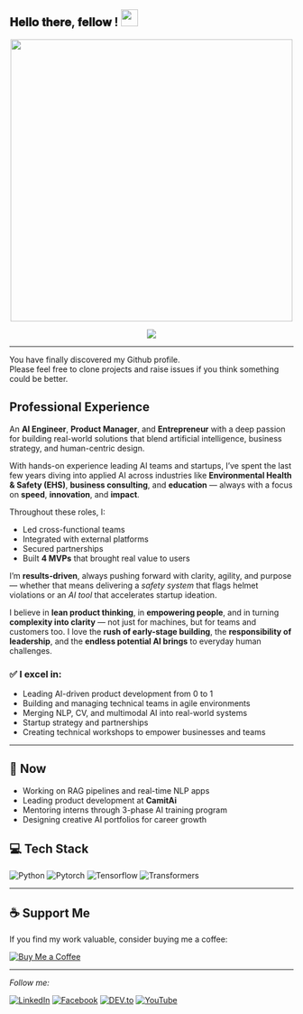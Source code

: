 <h2> 𝐇𝐞𝐥𝐥𝐨 𝐭𝐡𝐞𝐫𝐞, 𝐟𝐞𝐥𝐥𝐨𝐰 <Robots/>! <img src="https://media4.giphy.com/media/v1.Y2lkPTc5MGI3NjExcW1qczJiM2owMjc1bW9tMWEwcjJ3cWdwaDlmOW1jNGZjaHJ1cTkzZSZlcD12MV9pbnRlcm5hbF9naWZfYnlfaWQmY3Q9Zw/Rlwz4m0aHgXH13jyrE/giphy.webp" width="30px"></h2>

<div align="center" width="50">

<p align="center">
  <img src="https://github.com/Momen2410/img/blob/main/WelcometoMomensGitHub1-ezgif.com-resize.gif" width="500"/>
</p>

<p align="center">
  <img src="https://readme-typing-svg.herokuapp.com?color=%2336BCF7&lines=AI+Engineer+%7C+NLP+Specialist;Founder+of+CamitAi;Tech+is+my+playground+%F0%9F%A4%96" />
</p>

---

</div>

You have finally discovered my Github profile. <br>
Please feel free to clone projects and raise issues if you think something could be better.


<div style="direction: ltr; text-align: left;">
  <h2><strong>Professional Experience</strong></h2>
  <p>
    <p>
  An <strong>AI Engineer</strong>, <strong>Product Manager</strong>, and <strong>Entrepreneur</strong> with a deep passion for building real-world solutions that blend artificial intelligence, business strategy, and human-centric design.
</p>

<p>
  With hands-on experience leading AI teams and startups, I’ve spent the last few years diving into applied AI across industries like <strong>Environmental Health & Safety (EHS)</strong>, <strong>business consulting</strong>, and <strong>education</strong> — always with a focus on <strong>speed</strong>, <strong>innovation</strong>, and <strong>impact</strong>.
</p>

<p>
  Throughout these roles, I:
</p>
<ul>
  <li>Led cross-functional teams</li>
  <li>Integrated with external platforms</li>
  <li>Secured partnerships</li>
  <li>Built <strong>4 MVPs</strong> that brought real value to users</li>
</ul>

<p>
  I’m <strong>results-driven</strong>, always pushing forward with clarity, agility, and purpose — whether that means delivering a <em>safety system</em> that flags helmet violations or an <em>AI tool</em> that accelerates startup ideation.
</p>

<p>
  I believe in <strong>lean product thinking</strong>, in <strong>empowering people</strong>, and in turning <strong>complexity into clarity</strong> — not just for machines, but for teams and customers too. I love the <strong>rush of early-stage building</strong>, the <strong>responsibility of leadership</strong>, and the <strong>endless potential AI brings</strong> to everyday human challenges.
</p>

<h3>✅ I excel in:</h3>
<ul>
  <li>Leading AI-driven product development from 0 to 1</li>
  <li>Building and managing technical teams in agile environments</li>
  <li>Merging NLP, CV, and multimodal AI into real-world systems</li>
  <li>Startup strategy and partnerships</li>
  <li>Creating technical workshops to empower businesses and teams</li>
</ul>

  </p>
</div>

---

<h2>🔭 Now</h2>
<ul>
  <li>Working on RAG pipelines and real-time NLP apps</li>
  <li>Leading product development at <strong>CamitAi</strong></li>
  <li>Mentoring interns through 3-phase AI training program</li>
  <li>Designing creative AI portfolios for career growth</li>
</ul>


<h2>💻 Tech Stack</h2>

![Python](https://img.shields.io/badge/-Python-333333?style=flat&logo=python)
![Pytorch](https://img.shields.io/badge/-PyTorch-EE4C2C?style=flat&logo=pytorch&logoColor=white)
![Tensorflow](https://img.shields.io/badge/-TensorFlow-FF6F00?style=flat&logo=tensorflow&logoColor=white)
![Transformers](https://img.shields.io/badge/-Huggingface-yellow?style=flat&logo=huggingface)


---

## ☕ Support Me

If you find my work valuable, consider buying me a coffee:

[![Buy Me a Coffee](https://img.shields.io/badge/-Buy%20Me%20a%20Coffee-yellow?style=flat-square&logo=buy-me-a-coffee&logoColor=black)](https://www.buymeacoffee.com/Momen-Walied)

---

<i>Follow me:</i><br>

<a href="https://www.linkedin.com/in/momen-walied-635146235/" target="_blank"><img src="https://img.shields.io/badge/LinkedIn-%230077B5.svg?&style=flat-square&logo=linkedin&logoColor=white" alt="LinkedIn"></a>
<a href="https://www.facebook.com/profile.php?id=100070366487079" target="_blank"><img src="https://img.shields.io/badge/Facebook-%231877F2.svg?&style=flat-square&logo=facebook&logoColor=white" alt="Facebook"></a>
<a href="https://dev.to/momen_walied" target="_blank"><img src="https://img.shields.io/badge/DEV-%230A0A0A.svg?&style=flat-square&logo=DEV.to&logoColor=white" alt="DEV.to"></a>
<a href="https://www.youtube.com/@Momen-Walied/" target="_blank"><img src="https://img.shields.io/badge/Momen--Walied-%23FF0000.svg?&style=flat-square&logo=YouTube&logoColor=white" alt="YouTube"></a>

</div>
